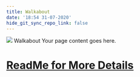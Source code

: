 ```yaml
---
title: Walkabout
date: '18:54 31-07-2020'
hide_git_sync_repo_link: false
---
```


![](https://files.arborvista.org/images/walkabout1.jpg) 
Walkabout   Your page content goes here.

# [ReadMe for More Details](https://files.arborvista.org/pdf/Arbor%20Vista%20Walkabout%202020.pdf)